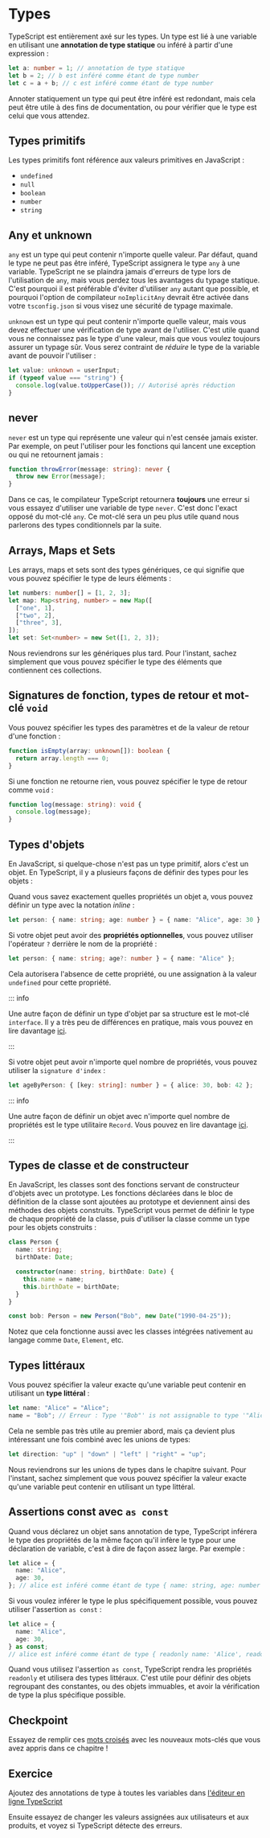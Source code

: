 # Types

TypeScript est entièrement axé sur les types. Un type est lié à une variable en utilisant une **annotation de type statique** ou inféré à partir d'une expression :

```typescript
let a: number = 1; // annotation de type statique
let b = 2; // b est inféré comme étant de type number
let c = a + b; // c est inféré comme étant de type number
```

Annoter statiquement un type qui peut être inféré est redondant, mais cela peut être utile à des fins de documentation, ou pour vérifier que le type est celui que vous attendez.

## Types primitifs

Les types primitifs font référence aux valeurs primitives en JavaScript :

- `undefined`
- `null`
- `boolean`
- `number`
- `string`

## Any et unknown

`any` est un type qui peut contenir n'importe quelle valeur. Par défaut, quand le type ne peut pas être inféré, TypeScript assignera le type `any` à une variable. TypeScript ne se plaindra jamais d'erreurs de type lors de l'utilisation de `any`, mais vous perdez tous les avantages du typage statique. C'est pourquoi il est préférable d'éviter d'utiliser `any` autant que possible, et pourquoi l'option de compilateur `noImplicitAny` devrait être activée dans votre `tsconfig.json` si vous visez une sécurité de typage maximale.

`unknown` est un type qui peut contenir n'importe quelle valeur, mais vous devez effectuer une vérification de type avant de l'utiliser. C'est utile quand vous ne connaissez pas le type d'une valeur, mais que vous voulez toujours assurer un typage sûr. Vous serez contraint de _réduire_ le type de la variable avant de pouvoir l'utiliser :

```typescript
let value: unknown = userInput;
if (typeof value === "string") {
  console.log(value.toUpperCase()); // Autorisé après réduction
}
```

## never

`never` est un type qui représente une valeur qui n'est censée jamais exister. Par exemple, on peut l'utiliser pour les fonctions qui lancent une exception ou qui ne retournent jamais :

```typescript
function throwError(message: string): never {
  throw new Error(message);
}
```

Dans ce cas, le compilateur TypeScript retournera **toujours** une erreur si vous essayez d'utiliser une variable de type `never`. C'est donc l'exact opposé du mot-clé `any`. Ce mot-clé sera un peu plus utile quand nous parlerons des types conditionnels par la suite.

## Arrays, Maps et Sets

Les arrays, maps et sets sont des types génériques, ce qui signifie que vous pouvez spécifier le type de leurs éléments :

```typescript
let numbers: number[] = [1, 2, 3];
let map: Map<string, number> = new Map([
  ["one", 1],
  ["two", 2],
  ["three", 3],
]);
let set: Set<number> = new Set([1, 2, 3]);
```

Nous reviendrons sur les génériques plus tard. Pour l'instant, sachez simplement que vous pouvez spécifier le type des éléments que contiennent ces collections.

## Signatures de fonction, types de retour et mot-clé `void`

Vous pouvez spécifier les types des paramètres et de la valeur de retour d'une fonction :

```typescript
function isEmpty(array: unknown[]): boolean {
  return array.length === 0;
}
```

Si une fonction ne retourne rien, vous pouvez spécifier le type de retour comme `void` :

```typescript
function log(message: string): void {
  console.log(message);
}
```

## Types d'objets

En JavaScript, si quelque-chose n'est pas un type primitif, alors c'est un objet. En TypeScript, il y a plusieurs façons de définir des types pour les objets :

Quand vous savez exactement quelles propriétés un objet a, vous pouvez définir un type avec la notation *inline* :

```typescript
let person: { name: string; age: number } = { name: "Alice", age: 30 };
```

Si votre objet peut avoir des **propriétés optionnelles**, vous pouvez utiliser l'opérateur `?` derrière le nom de la propriété :

```typescript
let person: { name: string; age?: number } = { name: "Alice" };
```

Cela autorisera l'absence de cette propriété, ou une assignation à la valeur `undefined` pour cette propriété.

::: info

Une autre façon de définir un type d'objet par sa structure est le mot-clé `interface`. Il y a très peu de différences en pratique, mais vous pouvez en lire davantage [ici](https://www.typescriptlang.org/docs/handbook/2/everyday-types.html#differences-between-type-aliases-and-interfaces).

:::

Si votre objet peut avoir n'importe quel nombre de propriétés, vous pouvez utiliser la `signature d'index` :

```typescript
let ageByPerson: { [key: string]: number } = { alice: 30, bob: 42 };
```

::: info

Une autre façon de définir un objet avec n'importe quel nombre de propriétés est le type utilitaire `Record`. Vous pouvez en lire davantage [ici](https://www.typescriptlang.org/docs/handbook/utility-types.html#recordkeys-type).

:::

## Types de classe et de constructeur

En JavaScript, les classes sont des fonctions servant de constructeur d'objets avec un prototype. Les fonctions déclarées dans le bloc de définition de la classe sont ajoutées au prototype et deviennent ainsi des méthodes des objets construits. TypeScript vous permet de définir le type de chaque propriété de la classe, puis d'utiliser la classe comme un type pour les objets construits :

```typescript
class Person {
  name: string;
  birthDate: Date;

  constructor(name: string, birthDate: Date) {
    this.name = name;
    this.birthDate = birthDate;
  }
}

const bob: Person = new Person("Bob", new Date("1990-04-25"));
```

Notez que cela fonctionne aussi avec les classes intégrées nativement au langage comme `Date`, `Element`, etc.

## Types littéraux

Vous pouvez spécifier la valeur exacte qu'une variable peut contenir en utilisant un **type littéral** :

```typescript
let name: "Alice" = "Alice";
name = "Bob"; // Erreur : Type '"Bob"' is not assignable to type '"Alice"'
```

Cela ne semble pas très utile au premier abord, mais ça devient plus intéressant une fois combiné avec les unions de types:

```typescript
let direction: "up" | "down" | "left" | "right" = "up";
```

Nous reviendrons sur les unions de types dans le chapitre suivant. Pour l'instant, sachez simplement que vous pouvez spécifier la valeur exacte qu'une variable peut contenir en utilisant un type littéral.

## Assertions const avec `as const`

Quand vous déclarez un objet sans annotation de type, TypeScript inférera le type des propriétés de la même façon qu'il infère le type pour une déclaration de variable, c'est à dire de façon assez large. Par exemple :

```typescript
let alice = {
  name: "Alice",
  age: 30,
}; // alice est inféré comme étant de type { name: string, age: number }
```

Si vous voulez inférer le type le plus spécifiquement possible, vous pouvez utiliser l'assertion `as const` :

```typescript
let alice = {
  name: "Alice",
  age: 30,
} as const;
// alice est inféré comme étant de type { readonly name: 'Alice', readonly age: 30 }
```

Quand vous utilisez l'assertion `as const`, TypeScript rendra les propriétés `readonly` et utilisera des types littéraux. C'est utile pour définir des objets regroupant des constantes, ou des objets immuables, et avoir la vérification de type la plus spécifique possible.

## Checkpoint

Essayez de remplir ces [mots croisés](https://ladigitale.dev/digiquiz/q/68652a1ba7e06) avec les nouveaux mots-clés que vous avez appris dans ce chapitre !

## Exercice

Ajoutez des annotations de type à toutes les variables dans [l'éditeur en ligne TypeScript](https://www.typescriptlang.org/play/?#code/PTAEEEBNNAXBPADgU1AQwHYYPazbAS2wwGdQAzbAJ3QBtbQA3NKgtAI1uTMxnIFcMAY0LEyBDHAAWqIdkioO2RsgB0AKHVzSsUIirz+IgML5kAc2oFuoALygMyAO6gAyslgAKANoAiclT8BLC+ADSgvirmHhxcYREAtsj4vgC6AJSaQrRoJGQACgaQRroA3uqglaDaJLCBItSeVMjk4UJmlqzc4foEQsjpoOVVI9IEJKrN5HagUxWjlbBS46rtsBZWNvZrG10k8wtLK739MyfIB6AAvuo3WmK6aIiIXDOOLoWGIp6+Ty-I8T8ASCIVS4QADKoAEwAVkyNV0sGwCXw2DezlAn2K318SJRSMB-kCwXikQsMU4ALBoEhAEY4fcdKB2MgWuiPkUSj8WS1CUkUtSAMyqGHgzKM2p6TkmfBoWjYcwzbx-LjhPGo8I88ipLIPUD8EjIGj2YZVDBoJIALlAAHJwLQ+sgbaFLgYuNbfEIDXijfEQNVMMzUJ7vcjfeFftEMCFQNQImhIAkJL5LuxcgBrDzW00LFXIa0ANhdC0WyNR1qhlxudwEwlEkmisAAKrg5YVHZ4DUbBjnZh5+FRJAB5dgAK2QIlUmfgJE7hqoqjTJEzsHSk2Q2OQnk8SLwtHCU0GtgAfENLiMEVKvrp7Ppr6Y9wrVOQJJBPIg7KfEOvprY-33yEyEtqj1ABHfhMEIBAZi7BclxXbwph1YDmlgAdJF3OVQAAaivbFYFUc5QAAKlAcDIOCeAqwhTI7hqbAuFUeVzB+Fs90teJGzYttWH6Odu3SIA)

Ensuite essayez de changer les valeurs assignées aux utilisateurs et aux produits, et voyez si TypeScript détecte des erreurs.
